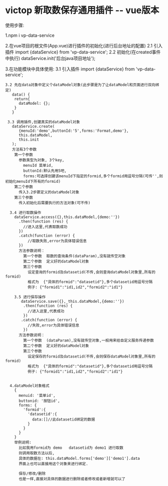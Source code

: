 # victop 新取数保存通用插件 -- vue版本

使用步骤:

  1.npm i vp-data-service
  
  2.在vue项目的根文件(App.vue)进行插件的初始化(进行后台地址的配置)
    2.1 引入插件
       import {dataService} from 'vp-data-service';
    2.2 初始化(在created事件中执行)
       dataService.init('后台java项目地址');
  
  3.在功能模块中具体使用:
    3.1 引入插件
      import {dataService} from 'vp-data-service';
      
    3.2 先在data对象中定义个dataModel对象(此步骤是为了让dataModel和页面进行双向绑定)
       data() {
        return{
          dataModel: {};
        }
       }
    
     3.3 调用插件,创建真实的dataModel对象
       dataService.create(
          {menuId:'demo',buttonId:'5',forms:'Format,demo'},
          this.dataModel,
          this.init
       );
       方法有3个参数
        第一个参数
          参数类型为对象, 3个key,
            menuId 菜单id,
            buttonId:默认先用5吧,
            forms:可选择创建该menuId下指定的formid,多个formid用逗号分隔(可传'',则初始化menuId下所有的formid)
        第二个参数 
          传入3.2步骤定义的dataModel对象
        第三个参数
          传入初始化后需要执行的方法对象(可不传)
          
      3.4 进行取数操作
        dataService.access({},this.dataModel,{demo:''})
          .then(function (res) {
            //进入这里,代表取数成功
          })
          .catch(function (error) {
              //取数失败,error为具体错误信息
          })
          方法参数说明：
            第一个参数  取数的查询条件(dataParam),没有就传空对象
            第二个参数  定义好的dataModel对象
            第三个参数 
              设定查询的formid及datasetid(不传,会则查询dataModel对象里,所有的formid)
              格式为  {"具体的formid":"datasetid"},多个datasetid用逗号分隔
              例子: {"formid1":"id1,id2","formid2":"id1"}
              
        3.5 进行保存操作
           dataService.save({},_this.dataModel,{demo:''})
            .then(function (res) {
              //进入这里,代表成功
            })
           .catch(function (error) {
              //失败,error为具体错误信息
            })
          方法参数说明：
            第一个参数  (dataParam),没有就传空对象,一般用来给自定义服务传递参数
            第二个参数  定义好的dataModel对象
            第三个参数 
              设定保存的formid及datasetid(不传,会则保存dataModel对象里,所有的formid)
              格式为  {"具体的formid":"datasetid"},多个datasetid用逗号分隔
              例子: {"formid1":"id1,id2","formid2":"id1"}
              
              
      4.dataModel对象格式
        {
          menuid: '菜单id',
          buttonid: '按钮id',
          forms: {
            'formid':{
              'datasetid':{
                data:[]//此datasetid绑定的数据
              }
            }
          }
        }
        举例说明:
          比如我用formid为 demo   datasetid为 demo1 进行取数
          则调用取数方法以后,
          具体的数据在: this.dataModel.forms['demo']['demo1'].data
          界面上也可以直接用这个对象来进行绑定.
          
          保存/修改/删除
          也是一样,直接对具体的数据进行删除或者修改或者新增就可以了
        
       
